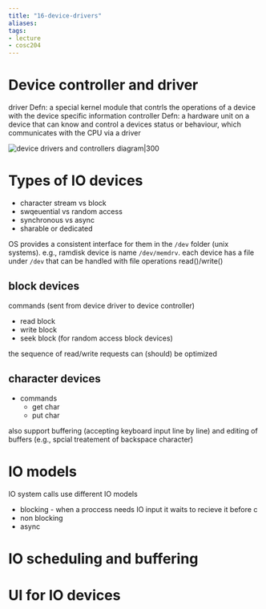 ```yaml
---
title: "16-device-drivers"
aliases: 
tags: 
- lecture
- cosc204
---
```


# Device controller and driver
driver Defn:  a special kernel module that contrls the operations of a device with the device specific information
controller Defn: a hardware unit on a device that can know and control a devices status or behaviour, which communicates with the CPU via a driver

![device drivers and controllers diagram|300](https://i.imgur.com/m0nxDqa.png)

# Types of IO devices
- character stream vs block
- swqeuential vs random access
- synchronous vs async
- sharable or dedicated

OS provides a consistent interface for them in the `/dev` folder (unix systems). e.g., ramdisk device is name `/dev/memdrv`. each device has a file under `/dev` that can be handled with file operations read()/write()

## block devices
commands (sent from device driver to device controller)
- read block
- write block
- seek block (for random access block devices)

the sequence of read/write requests can (should) be optimized

## character devices
- commands
	- get char
	- put char

also support buffering (accepting keyboard input line by line) and editing of buffers (e.g., spcial treatement of backspace character)

# IO models

IO system calls use different IO models
- blocking - when a proccess needs IO input it waits to recieve it before c
- non blocking
- async

# IO scheduling and buffering

# UI for IO devices
